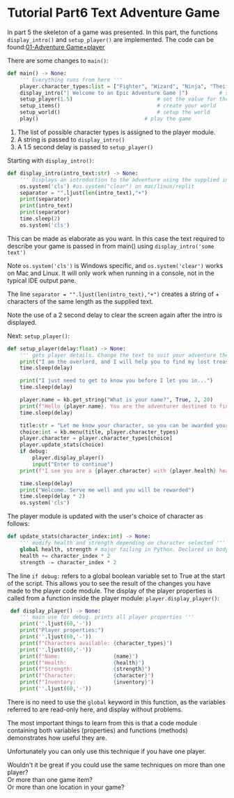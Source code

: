 <h1>Tutorial Part6 Text Adventure Game </h1>

In part 5 the skeleton of a game was presented. In this part, the functions `display_intro()` and `setup_player()` are implemented.
The code can be found:[01-Adventure Game+player](01-Adventure%20Game%2Bplayer)

There are some changes to `main()`:
```python
def main() -> None:
	''' Everything runs from here '''
	player.character_types:list = ["Fighter", "Wizard", "Ninja", "Theif"] 	# set the possible character types in player first
	display_intro("| Welcome to an Epic Adventure Game |")			# set the scene for your adventure game
	setup_player(1.5)							# set the value for the delay between text output
	setup_items()								# create your world
	setup_world()								# setup the world
	play()									# play the game
```
1. The list of possible character types is assigned to the player module.
2. A string is passed to `display_intro()`
3. A 1.5 second delay is passed to `setup_player()`

Starting with `display_intro()`:

```python
def display_intro(intro_text:str) -> None:
	''' Displays an introduction to the adventure using the supplied intro_text '''
	os.system('cls') #os.system("clear") on mac/linux/replit
	separator = "".ljust(len(intro_text),"+")
	print(separator)
	print(intro_text)
	print(separator)
	time.sleep(2)
	os.system('cls')
```

This can be made as elaborate as you want. In this case the text required to describe your game is passed in from main() using `display_intro('some text')`

Note `os.system('cls')` is Windows specific, and `os.system('clear')` works on Mac and Linux.
It will only work when running in a console, not in the typical IDE output pane.

The line `separator = "".ljust(len(intro_text),"+")` creates a string of + characters of the same length as the supplied text.

Note the use of a 2 second delay to clear the screen again after the intro is displayed.

Next: `setup_player()`:
```python
def setup_player(delay:float) -> None:
	''' gets player details. Change the text to suit your adventure theme '''
	print("I am the overlord, and I will help you to find my lost treasure")
	time.sleep(delay)

	print("I just need to get to know you before I let you in...")
	time.sleep(delay)

	player.name = kb.get_string("What is your name?", True, 2, 20)
	print(f"Hello {player.name}. You are the adventurer destined to find my lost treasure")
	time.sleep(delay)

	title:str = "Let me know your character, so you can be awarded your skills"
	choice:int = kb.menu(title, player.character_types)
	player.character = player.character_types[choice]
	player.update_stats(choice)
	if debug:
		player.display_player()
		input("Enter to continue")
	print(f"I see you are a {player.character} with {player.health} health and {player.strength} strength")

	time.sleep(delay)
	print("Welcome. Serve me well and you will be rewarded")
	time.sleep(delay * 2)
	os.system('cls')
 ```
 
 The player module is updated with the user's choice of character as follows:
 
```python
def update_stats(character_index:int) -> None:
	''' modify health and strength depending on character selected '''
	global health, strength # major failing in Python. Declared in body of script = global?
	health += character_index * 2
	strength -= character_index * 2
```
 
 The line `if debug:` refers to a global boolean variable set to True at the start of the script.
 This allows you to see the result of the changes you have made to the player code module.
 The display of the player properties is called from a function inside the player module: `player.display_player()`:
 
```python
 def display_player() -> None:
	''' main use for debug. prints all player properties '''
	print(''.ljust(60,'-'))
	print("Player properties:")
	print(''.ljust(60,'-'))
	print(f"Characters available: {character_types}")
	print(''.ljust(60,'-'))
	print(f"Name:                 {name}")
	print(f"Health:               {health}")
	print(f"Strength:             {strength}")
	print(f"Character:            {character}")
	print(f"Inventory:            {inventory}")
	print(''.ljust(60,'-'))
```

There is no need to use the `global` keyword in this function, as the variables referred to are read-only here, and display without problems.

The most important things to learn from this is that a code module containing both variables (properties) and functions (methods) demonstrates how useful they are.

Unfortunately you can only use this technique if you have one player.

Wouldn't it be great if you could use the same techniques on more than one player?<br>
Or more than one game item?<br>
Or more than one location in your game?
